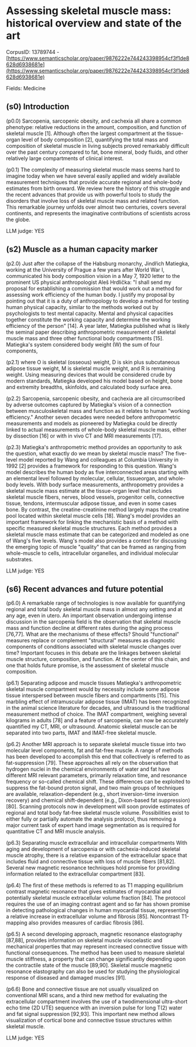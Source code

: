 # Assessing skeletal muscle mass: historical overview and state of the art

CorpusID: 13789744 - [https://www.semanticscholar.org/paper/9876222e744243398954cf3f1de8628d6938681e](https://www.semanticscholar.org/paper/9876222e744243398954cf3f1de8628d6938681e)

Fields: Medicine

## (s0) Introduction
(p0.0) Sarcopenia, sarcopenic obesity, and cachexia all share a common phenotype: relative reductions in the amount, composition, and function of skeletal muscle [1]. Although often the largest compartment at the tissue-organ level of body composition [2], quantifying the total mass and composition of skeletal muscle in living subjects proved remarkably difficult over the past century compared to fat, bone mineral, body fluids, and other relatively large compartments of clinical interest.

(p0.1) The complexity of measuring skeletal muscle mass seems hard to imagine today when we have several easily applied and widely available measurement techniques that provide accurate regional and whole-body estimates from birth onward. We review here the history of this struggle and the recent advances that provide us with powerful tools to study the disorders that involve loss of skeletal muscle mass and related function. This remarkable journey unfolds over almost two centuries, covers several continents, and represents the imaginative contributions of scientists across the globe.

LLM judge: YES

## (s2) Muscle as a human capacity marker
(p2.0) Just after the collapse of the Habsburg monarchy, Jindřich Matiegka, working at the University of Prague a few years after World War I, communicated his body composition vision in a May 7, 1920 letter to the prominent US physical anthropologist Aleš Hrdlička: "I shall send my proposal for establishing a commission that would work out a method for assessing work efficiency of the human body. I justify my proposal by pointing out that it is a duty of anthropology to develop a method for testing human physical capacity, similar to the methods worked out by psychologists to test mental capacity. Mental and physical capacities together constitute the working capacity and determine the working efficiency of the person" [14]. A year later, Matiegka published what is likely the seminal paper describing anthropometric measurement of skeletal muscle mass and three other functional body compartments [15]. Matiegka's system considered body weight (W) the sum of four components,

(p2.1) where O is skeletal (osseous) weight, D is skin plus subcutaneous adipose tissue weight, M is skeletal muscle weight, and R is remaining weight. Using measuring devices that would be considered crude by modern standards, Matiegka developed his model based on height, bone and extremity breadths, skinfolds, and calculated body surface area.

(p2.2) Sarcopenia, sarcopenic obesity, and cachexia are all circumscribed by adverse outcomes captured by Matiegka's vision of a connection between musculoskeletal mass and function as it relates to human "working efficiency." Another seven decades were needed before anthropometric measurements and models as pioneered by Matiegka could be directly linked to actual measurements of whole-body skeletal muscle mass, either by dissection [16] or with in vivo CT and MRI measurements [17].

(p2.3) Matiegka's anthropometric method provides an opportunity to ask the question, what exactly do we mean by skeletal muscle mass? The five-level model reported by Wang and colleagues at Columbia University in 1992 [2] provides a framework for responding to this question. Wang's model describes the human body as five interconnected areas starting with an elemental level followed by molecular, cellular, tissueorgan, and whole-body levels. With body surface measurements, anthropometry provides a skeletal muscle mass estimate at the tissue-organ level that includes skeletal muscle fibers, nerves, blood vessels, progenitor cells, connective tissue, tendons, intermuscular adipose tissue, and even in some cases bone. By contrast, the creatine-creatinine method largely maps the creatine pool located within skeletal muscle cells [18]. Wang's model provides an important framework for linking the mechanistic basis of a method with specific measured skeletal muscle structures. Each method provides a skeletal muscle mass estimate that can be categorized and modeled as one of Wang's five levels. Wang's model also provides a context for discussing the emerging topic of muscle "quality" that can be framed as ranging from whole-muscle to cells, intracellular organelles, and individual molecular substrates.

LLM judge: YES

## (s6) Recent advances and future potential
(p6.0) A remarkable range of technologies is now available for quantifying regional and total body skeletal muscle mass in almost any setting and at any age, even in utero. An important observation undergoing intense discussion in the sarcopenia field is the observation that skeletal muscle mass and function decline at different rates during the aging process [76,77]. What are the mechanisms of these effects? Should "functional" measures replace or complement "structural" measures as diagnostic components of conditions associated with skeletal muscle changes over time? Important focuses in this debate are the linkages between skeletal muscle structure, composition, and function. At the center of this chain, and one that holds future promise, is the assessment of skeletal muscle composition.

(p6.1) Separating adipose and muscle tissues Matiegka's anthropometric skeletal muscle compartment would by necessity include some adipose tissue interspersed between muscle fibers and compartments [15]. This marbling effect of intramuscular adipose tissue (IMAT) has been recognized in the animal science literature for decades, and ultrasound is the traditional measurement method of choice. The IMAT compartment, weighing several kilograms in adults [78] and a feature of sarcopenia, can now be accurately quantified my CT, MRI, or ultrasound. Anatomic skeletal muscle can be separated into two parts, IMAT and IMAT-free skeletal muscle.

(p6.2) Another MRI approach is to separate skeletal muscle tissue into two molecular level components, fat and fat-free muscle. A range of methods has been developed to accomplish this end that collectively is referred to as fat-suppression  [79]. These approaches all rely on the observation that hydrogen nuclei in the chemical environments of water and fat have different MRI relevant parameters, primarily relaxation time, and resonance frequency or so-called chemical shift. These differences can be exploited to suppress the fat-bound proton signal, and two main groups of techniques are available, relaxation-dependent (e.g., short inversion-time inversion recovery) and chemical shift-dependent (e.g., Dixon-based fat suppression) [80]. Scanning protocols now in development will soon provide estimates of regional and total body fat-free skeletal muscle volume. Possibilities exist to either fully or partially automate the analysis protocol, thus removing a major current task of expert hand image segmentation as is required for quantitative CT and MRI muscle analysis.

(p6.3) Separating muscle extracellular and intracellular compartments With aging and development of sarcopenia or with cachexia-induced skeletal muscle atrophy, there is a relative expansion of the extracellular space that includes fluid and connective tissue with loss of muscle fibers [81,82]. Several new magnetic resonance techniques hold promise for providing information related to the extracellular compartment [83].

(p6.4) The first of these methods is referred to as T1 mapping equilibrium contrast magnetic resonance that gives estimates of myocardial and potentially skeletal muscle extracellular volume fraction [84]. The protocol requires the use of an imaging contrast agent and so far has shown promise in detecting pathological changes in human myocardial tissue, representing a relative increase in extracellular volume and fibrosis [85]. Noncontrast T1-mapping also provides measures of cardiac fibrosis [86].

(p6.5) A second developing approach, magnetic resonance elastography [87,88], provides information on skeletal muscle viscoelastic and mechanical properties that may represent increased connective tissue with functional consequences. The method has been used to measure skeletal muscle stiffness, a property that can change significantly depending upon the contractile state of the muscle [89,90]. Skeletal muscle magnetic resonance elastography can also be used for studying the physiological response of diseased and damaged muscles [91].

(p6.6) Bone and connective tissue are not usually visualized on conventional MRI scans, and a third new method for evaluating the extracellular compartment involves the use of a twodimensional ultra-short echo time (2D UTE) sequence with an inversion pulse for long T(2) water and fat signal suppression [92,93]. This important new method allows visualization of cortical bone and connective tissue structures within skeletal muscle.

LLM judge: YES


